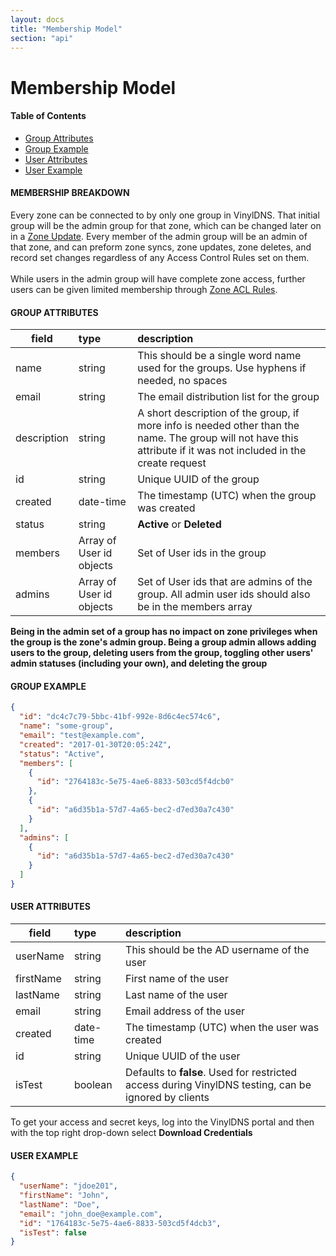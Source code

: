 ```yaml
---
layout: docs
title: "Membership Model"
section: "api"
---
```


# Membership Model

#### Table of Contents

- [Group Attributes](#group-attributes)
- [Group Example](#group-example)
- [User Attributes](#user-attributes)
- [User Example](#user-example)

#### MEMBERSHIP BREAKDOWN

Every zone can be connected to by only one group in VinylDNS. That initial group will be the admin group for that zone,
which can be changed later on in a [Zone Update](update-zone.html). Every member of the admin group
will be an admin of that zone, and can preform zone syncs, zone updates, zone deletes, and record set changes regardless
of any Access Control Rules set on them.
<br><br>
While users in the admin group will have complete zone access, further users can be given limited membership through [Zone
ACL Rules](zone-model.html#zone-acl-rule-attr).

#### GROUP ATTRIBUTES <a id="group-attributes"></a>

field         | type        | description |
 ------------ | :---------- | :---------- |
name          | string      | This should be a single word name used for the groups. Use hyphens if needed, no spaces |
email         | string      | The email distribution list for the group |
description   | string      | A short description of the group, if more info is needed other than the name. The group will not have this attribute if it was not included in the create request |
id            | string      | Unique UUID of the group |
created       | date-time   | The timestamp (UTC) when the group was created |
status        | string      | **Active** or **Deleted** |
members       | Array of User id objects | Set of User ids in the group |
admins        | Array of User id objects | Set of User ids that are admins of the group. All admin user ids should also be in the members array |

**Being in the admin set of a group has no impact on zone privileges when the group is the zone's admin group. Being a group admin allows adding users to
the group, deleting users from the group, toggling other users' admin statuses (including your own), and deleting the group**

#### GROUP EXAMPLE <a id="group-example"></a>

```json
{
  "id": "dc4c7c79-5bbc-41bf-992e-8d6c4ec574c6",
  "name": "some-group",
  "email": "test@example.com",
  "created": "2017-01-30T20:05:24Z",
  "status": "Active",
  "members": [
    {
      "id": "2764183c-5e75-4ae6-8833-503cd5f4dcb0"
    },
    {
      "id": "a6d35b1a-57d7-4a65-bec2-d7ed30a7c430"
    }
  ],
  "admins": [
    {
      "id": "a6d35b1a-57d7-4a65-bec2-d7ed30a7c430"
    }
  ]
}
```

#### USER ATTRIBUTES <a id="user-attributes"></a>

field         | type        | description |
 ------------ | :---------- | :---------- |
userName      | string      | This should be the AD username of the user |
firstName     | string      | First name of the user |
lastName      | string      | Last name of the user |
email         | string      | Email address of the user |
created       | date-time   | The timestamp (UTC) when the user was created |
id            | string      | Unique UUID of the user |
isTest        | boolean     | Defaults to **false**. Used for restricted access during VinylDNS testing, can be ignored by clients |

To get your access and secret keys, log into the VinylDNS portal and then with the top right drop-down select **Download Credentials**

#### USER EXAMPLE <a id="user-example"></a>

```json
{
  "userName": "jdoe201",
  "firstName": "John",
  "lastName": "Doe",
  "email": "john_doe@example.com",
  "id": "1764183c-5e75-4ae6-8833-503cd5f4dcb3",
  "isTest": false
}
```
